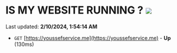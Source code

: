 # IS MY WEBSITE RUNNING ? [![](https://img.shields.io/static/v1?label=Sponsor&message=%E2%9D%A4&logo=GitHub&color=%23fe8e86)](https://github.com/sponsors/<username>)

Last updated: **2/10/2024, 1:54:14 AM**

- `GET` [https://youssefservice.me](https://youssefservice.me) - **Up** (130ms)
